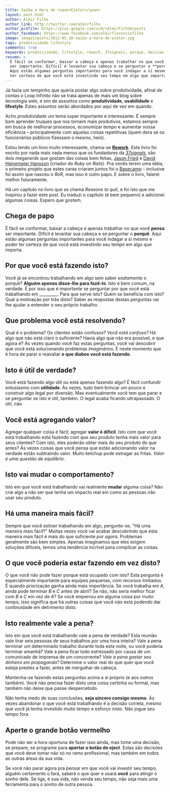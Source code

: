 ```yaml
---
title: Saiba a Hora de <span>Ejetar</span>
layout: post.html
author: Almir Filho
author_link: http://twitter.com/almirfilho
author_profile: https://plus.google.com/u/0/+AlmirFilho0/posts
author_facebook: https://www.facebook.com/almirflorenciofilho
image: images/posts/2012-05-20-saiba-a-hora-de-ejetar.jpg
tags: produtividade lifestyle
comments: true
keywords: produtividade, lifestyle, rework, 37signals, porque, decisao, ejetar
resumo: >
  É fácil se conformar, baixar a cabeça e apenas trabalhar no que você **pensa**
  ser importante. Difícil é levantar sua cabeça e se perguntar o **porquê**.
  Aqui estão algumas perguntas importantes para você indagar a si mesmo e poder
  ter certeza de que você está investindo seu tempo em algo que importa.
---
```


Já fazia um tempinho que queria postar algo sobre produtividade, afinal de contas o Loop Infinito não se trata apenas
de mais um blog sobre tecnologia web, e sim de assuntos como **produtividade**, **usabilidade** e **lifestyle**. Estes
assuntos serão abordados por aqui de vez em quando.

Acho *produtividade* um tema super importante e interessante. É sempre bom aprender truques que nos tornem
mais produtivos, estamos sempre em busca de melhorar processos, economizar tempo e aumentar nossa eficiência
– principalmente com aquelas coisas repetitivas (quem dera se os funcionários públicos fizessem o mesmo, hein).

Estou lendo um livro muito interessante, chama-se <a href="{{ 'http://www.amazon.com/Rework-Jason-Fried/dp/0307463745/ref=sr_1_1?s=books&ie=UTF8&qid=1337872498&sr=1-1' | escape }}" target="_blank"><strong>Rework</strong></a>. Este livro foi escrito por nada mais nada menos que os
fundadores da <a href="http://37signals.com/" target="_blank"><em>37signals</em></a>, são dois meganerds que gostam das coisas bem feitas,
<a href="http://twitter.com/jasonfried" target="_blank">Jason Fried</a> e <a href="http://twitter.com/dhh" target="_blank">David Heinemeier Hansson</a>
(criador do *Ruby on Rails*). Pra vocês terem uma idéia, o primeiro projeto que estes caras criaram juntos foi o
<a href="http://basecamp.com" target="_blank">Basecamp</a> – inclusive foi assim que nasceu o *RoR*, mas isso é outro papo. E sobre o
livro, falarei melhor futuramente.

Há um capítulo no livro que se chama *Reasons to quit*, e foi isto que me inspirou a fazer este post. Eu traduzi o capítulo
(é bem pequeno) e adicionei algumas coisas. Espero que gostem.

## Chega de papo
É fácil se conformar, baixar a cabeça e apenas trabalhar no que você **pensa** ser importante. Difícil é levantar sua
cabeça e se perguntar o **porquê**. Aqui estão algumas perguntas importantes para você indagar a si mesmo e poder ter
certeza de que você está investindo seu tempo em algo que importa.

## Por que você está fazendo isto?
Você já se encontrou trabalhando em algo sem saber *exatamente* o porquê? **Alguém apenas disse-lhe para fazê-lo**. Isto
é bem comum, na verdade. É por isso que é importante se perguntar por que você está trabalhando em _________. Para que
serve isto? Quem se beneficia com isto? Qual a motivação por trás disto? Saber as respostas destas perguntas vai lhe
ajudar a entender o seu próprio trabalho.

## Que problema você está resolvendo?
Qual é o problema? Os clientes estão confusos? *Você está confuso?* Há algo que não está claro o suficiente? Havia algo
que não era possível, e que agora é? Às vezes quando você faz estas perguntas, você vai descobrir que você está
solucionando problemas *imaginários*. É neste momento que é hora de parar e reavaliar **o que diabos você está fazendo**.

## Isto é útil de verdade?
Você está fazendo algo útil ou está apenas fazendo algo? É fácil confundir entusiasmo com **utilidade**. Às vezes, tudo
bem brincar um pouco e construir algo legal por diversão. Mas eventualmente você tem que parar e se perguntar se isto é
útil, também. O legal acaba ficando ultrapassado. O útil, não.

## Você está agregando valor?
Agregar qualquer coisa é fácil; agregar **valor é difícil**. Isto com que você está trabalhando está fazendo com que seu
produto tenha mais valor para seus clientes? Com isto, eles poderão obter mais do seu produto do que antes? Às vezes coisas
que você pensa que estão adicionando valor na verdade estão subtraindo valor. Muito ketchup pode estragar as fritas.
*Valor é uma questão de equilíbrio*.

## Isto vai mudar o comportamento?
Isto em que você está trabalhando vai realmente **mudar** alguma coisa? Não crie algo a não ser que tenha um impacto
real em como as pessoas irão usar seu produto.

## Há uma maneira mais fácil?
Sempre que você estiver trabalhando em algo, pergunte-se, "Há uma maneira mais fácil?" Muitas vezes você vai acabar
descobrindo que esta maneira mais fácil é mais do que suficiente *por agora*. Problemas geralmente são bem simples. Apenas
imaginamos que eles exigem soluções difíceis, temos uma tendência incrível para complicar as coisas.

## O que você poderia estar fazendo em vez disto?
O que você não pode fazer porque está ocupado com isto? Esta pergunta é especialmente importante para equipes pequenas,
com recursos limitados. É quando priorização ganha ainda mais importância. Se você trabalha em *A*, ainda pode terminar
*B* e *C* antes de abril? Se não, não seria melhor ficar com *B* e *C* em vez de *A*? Se você emperrou em alguma coisa
por muito tempo, isso significa que há outras coisas que você não está podendo dar continuidade em detrimento disto.

## Isto realmente vale a pena?
Isto em que você está trabalhando vale a pena de verdade? Esta reunião vale tirar seis pessoas de seus trabalhos por uma
hora inteira? Vale a pena terminar um determinado trabalho durante toda esta noite, ou você poderia terminar amanhã? Vale
a pena ficar todo estressado por causa de um comunicado de imprensa de um concorrente? *Vale a pena gastar seu dinheiro em
propaganda?* Determine o valor real do que quer que você esteja prestes a fazer, antes de mergulhar de cabeça.


Mantenha-se fazendo estas perguntas acima a si próprio (e aos outros também). Você não precisa fazer disto uma coisa
certinha ou formal, mas também não deixe que passe despercebido.

Não tenha medo de suas conclusões, **seja sincero consigo mesmo**. Às vezes abandonar o que você está trabalhando é a
decisão correta, mesmo que você já tenha investido muito tempo e esforço nisto. Não jogue seu tempo fora.

## Aperte o grande botão vermelho
Pode não ser a hora oportuna de fazer isso ainda, mas tome uma decisão, se prepare, se programe para **apertar o botão de
eject**. Estas são decisões que você deve tomar não só no ramo profissional, mas também em todos as outras áreas da sua
vida.

Se você não parar agora pra pensar em que você vai investir seu tempo, alguém certamente o fará, saberá o que quer
e usará **você** para atingir o sonho dele.
Se liga, é sua vida, não venda seu tempo, não seja mais uma ferramenta para o sonho de outra pessoa.
